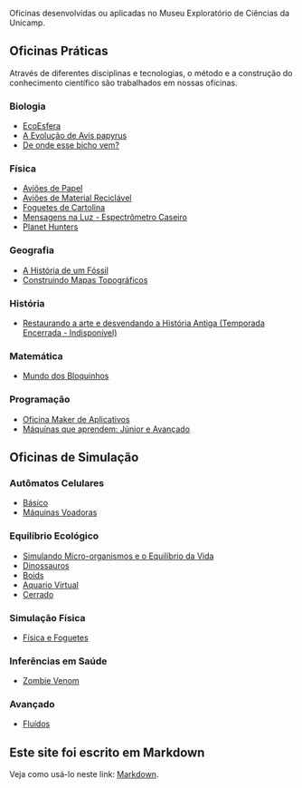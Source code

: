 Oficinas desenvolvidas ou aplicadas no Museu Exploratório de Ciências da Unicamp.

## Oficinas Práticas
Através de diferentes disciplinas e tecnologias, o método e a construção do conhecimento científico são trabalhados em nossas oficinas.

### Biologia
* [EcoEsfera](ecoesfera/)
* [A Evolução de Avis papyrus](papyrus/)
* [De onde esse bicho vem?](bicho/)

### Física
* [Aviões de Papel](avioes/)
* [Aviões de Material Reciclável](avioes/)
* [Foguetes de Cartolina](foguetes/)
* [Mensagens na Luz - Espectrômetro Caseiro](espectrometro/)
* [Planet Hunters](planet/)

### Geografia
* [A História de um Fóssil](fossil/)
* [Construindo Mapas Topográficos](mapas/)

### História
* [Restaurando a arte e desvendando a História Antiga (Temporada Encerrada - Indisponível)](anfora/)

### Matemática
* [Mundo dos Bloquinhos](bloquinhos/)

### Programação
* [Oficina Maker de Aplicativos](appmaker/)
* [Máquinas que aprendem: Júnior e Avançado](ml/)

## Oficinas de Simulação

### Autômatos Celulares
* [Básico](simula/automatos/)
* [Máquinas Voadoras](https://bit.ly/museu-fly2)

### Equilíbrio Ecológico
* [Simulando Micro-organismos e o Equilíbrio da Vida](https://bit.ly/museu-micro)
* [Dinossauros](simula/dinossauros/)
* [Boids](https://bit.ly/museu-boids)
* [Aquario Virtual](simula/aquarium-plus/)
* [Cerrado](simula/cerrado/)

### Simulação Física
* [Física e Foguetes](https://bit.ly/museu-foguetes)

### Inferências em Saúde
* [Zombie Venom](https://bit.ly/museu-zumbi)

### Avançado
* [Fluídos](simula/automatos/)

## Este site foi escrito em Markdown

Veja como usá-lo neste link: [Markdown](docs/).
